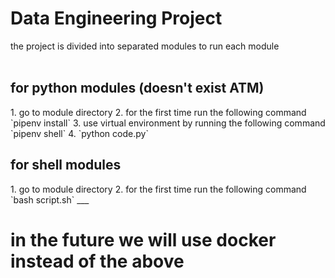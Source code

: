 <h1>Data Engineering Project</h1>

the project is divided into separated modules to run each module
<br/>
<br/>
<h2>for python modules (doesn't exist ATM)</h2>
1. go to module directory
2. for the first time run the following command `pipenv install`
3. use virtual environment by running the following command `pipenv shell`
4. `python code.py`

<h2>for shell modules</h2>
1. go to module directory
2. for the first time run the following command `bash script.sh`
___

# in the future we will use docker instead of the above